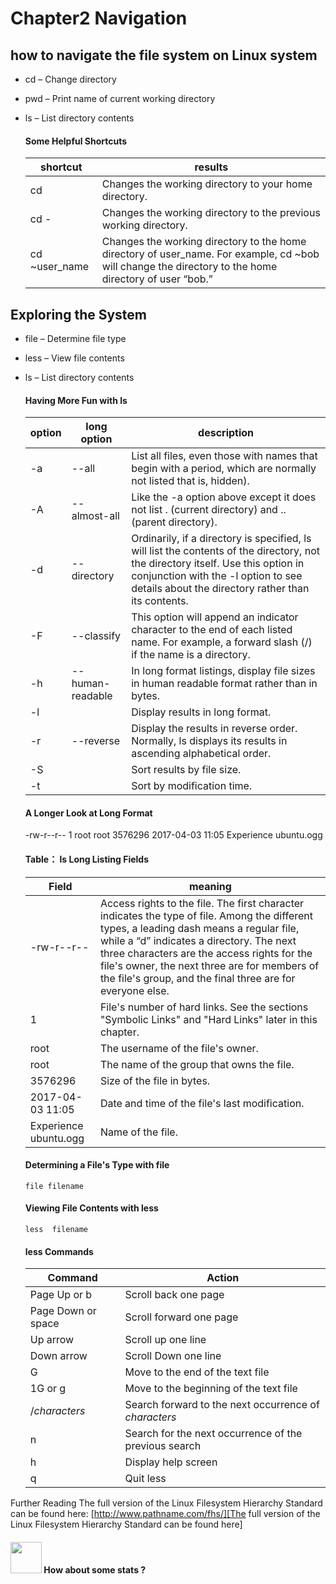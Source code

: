 # Chapter2 Navigation

## how to navigate the file system on Linux system

- cd  – Change directory
- pwd  – Print name of current working directory
- ls – List directory contents

    #### Some Helpful Shortcuts

	| shortcut | results |  
	|---|---|
	| cd | Changes the working directory to your home directory. |  
	| cd - | Changes the working directory to the previous working directory.  |    
	| cd  ~user_name | Changes the working directory to the home directory of user_name. For example, cd ~bob will change the directory to the home directory of user “bob.”  |
                      
## Exploring the System

- file  – Determine file type
- less – View file contents
- ls – List directory contents

    #### Having More Fun with ls
    | option | long option | description |
    |---|---|---|  
    | -a | --all | List all files, even those with names that begin with a period, which are normally not listed that is, hidden). |  
    | -A | --almost-all | Like the -a option above except it does not  list . (current directory) and .. (parent directory). |  
    | -d | --directory | Ordinarily, if a directory is specified, ls will list the contents of the directory, not the directory itself. Use this option in conjunction with the -l option to see details about the directory rather than its contents. |  
    | -F | --classify |  This option will append an indicator character to the end of each listed name. For example, a forward slash (/) if the name is a directory. |  
    | -h | --human-readable |   In long format listings, display file sizes in  human readable format rather than in bytes. |  
    | -l |  |   Display results in long format. |  
    | -r | --reverse |   Display the results in reverse order. Normally, ls displays its results in ascending alphabetical order. |  
    | -S |  |   Sort results by file size. |
    | -t |  |   Sort by modification time. |
 
    #### A Longer Look at Long Format
    -rw-r--r-- 1 root root 3576296 2017-04-03 11:05 Experience ubuntu.ogg
    
    #### Table： ls Long Listing Fields
    | Field | meaning | 
    |---|---|
    | -rw-r--r-- | Access rights to the file. The first character indicates the type of file. Among the different types, a leading dash  means a regular file, while a “d” indicates a directory. The next three characters are the access rights for the file's owner, the next three are for members of the file's group, and the final three are for everyone else. |
    | 1 | File's number of hard links. See the sections "Symbolic Links" and "Hard Links" later in this chapter. | 
    | root | The username of the file's owner. | 
    | root | The name of the group that owns the file. | 
    | 3576296 | Size of the file in bytes. | 
    | 2017-04-03 11:05 | Date and time of the file's last modification. | 
    | Experience ubuntu.ogg | Name of the file. | 
    
    #### Determining a File's Type with file
    `file filename`
    
    #### Viewing File Contents with less
    `less  filename`
    
    #### less Commands
    | Command | Action | 
    |---|---|
    |Page Up or b | Scroll back one page |
    |Page Down or space | Scroll forward one page |
    |Up arrow | Scroll up one line |
    |Down arrow | Scroll Down one line |
    | G | Move to the end of the text file |
    | 1G or g | Move to the beginning of the text file |
    | /_characters_ | Search forward to the next occurrence of _characters_ |
    | n | Search for the next occurrence of the previous search |
    | h | Display help screen |
    | q | Quit less |
    
Further Reading
The full version of the Linux Filesystem Hierarchy Standard can be found here:
[http://www.pathname.com/fhs/][The full version of the Linux Filesystem Hierarchy Standard can be found here]
    

[The full version of the Linux Filesystem Hierarchy Standard can be found here]: http://www.pathname.com/fhs/

#### <img src="https://media.giphy.com/media/VgCDAzcKvsR6OM0uWg/giphy.gif" width="50"> How about some stats ?
